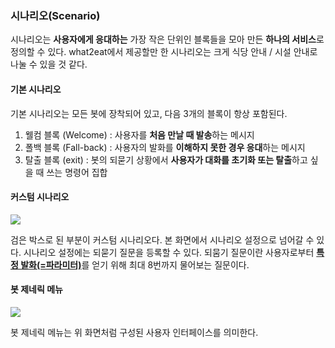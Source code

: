 <h3>시나리오(Scenario)</h3>

시나리오는 <b>사용자에게 응대하는</b> 가장 작은 단위인 블록들을 모아 만든 <b>하나의 서비스</b>로 정의할 수 있다.
what2eat에서 제공할만 한 시나리오는 크게 식당 안내 / 시설 안내로 나눌 수 있을 것 같다.

<h4>기본 시나리오</h4>

기본 시나리오는 모든 봇에 장착되어 있고, 다음 3개의 블록이 항상 포함된다.
1. 웰컴 블록 (Welcome) : 사용자를 <b>처음 만날 때 발송</b>하는 메시지
2. 폴백 블록 (Fall-back) : 사용자의 발화를 <b>이해하지 못한 경우 응대</b>하는 메시지
3. 탈출 블록 (exit) : 봇의 되묻기 상황에서 <b>사용자가 대화를 초기화 또는 탈출</b>하고 싶을 때 쓰는 명령어 집합

<h4>커스텀 시나리오</h4>

<a href="https://chatbot.kakao.com/docs/key-concepts-scenario#%EC%8B%9C%EB%82%98%EB%A6%AC%EC%98%A4-%EC%84%A4%EC%A0%95"><img src="https://chatbot.kakao.com/docs/assets/key-concepts/scenario-adding.png" border="0"></a>

검은 박스로 된 부분이 커스텀 시나리오다. 본 화면에서 시나리오 설정으로 넘어갈 수 있다.
시나리오 설정에는 되묻기 질문을 등록할 수 있다. 
되뭄기 질문이란 사용자로부터 <b><a href=https://chatbot.kakao.com/docs/key-concepts-parameters#%EA%B7%B8%EB%A3%B9-%ED%8C%8C%EB%9D%BC%EB%AF%B8%ED%84%B0>특정 발화(=파라미터)</b></a>를 얻기 위해 최대 8번까지 물어보는 질문이다.

<h4>봇 제네릭 메뉴</h4>
<a href="https://chatbot.kakao.com/docs/key-concepts-scenario#%EC%8B%9C%EB%82%98%EB%A6%AC%EC%98%A4-%EC%84%A4%EC%A0%95"><img src="https://chatbot.kakao.com/docs/assets/tutorial/scenario-config-generic-menu-01.png" border="0"></a>

봇 제네릭 메뉴는 위 화면처럼 구성된 사용자 인터페이스를 의미한다.
